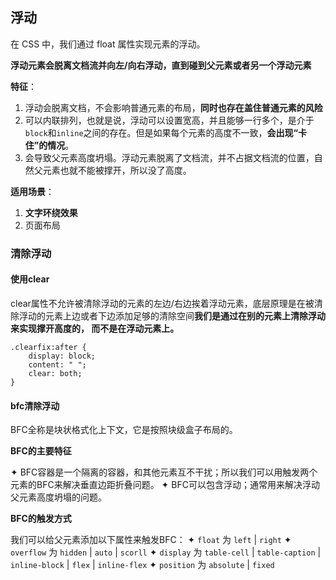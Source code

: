 ## 浮动

在 CSS 中，我们通过 float 属性实现元素的浮动。

**浮动元素会脱离文档流并向左/向右浮动，直到碰到父元素或者另一个浮动元素**

**特征**：

1. 浮动会脱离文档，不会影响普通元素的布局，**同时也存在盖住普通元素的风险**
2. 可以内联排列，也就是说，浮动可以设置宽高，并且能够一行多个，是介于`block`和`inline`之间的存在。但是如果每个元素的高度不一致，**会出现“卡住”的情况**。
3. 会导致父元素高度坍塌。浮动元素脱离了文档流，并不占据文档流的位置，自然父元素也就不能被撑开，所以没了高度。

**适用场景**：

1. **文字环绕效果**
2. 页面布局



### 清除浮动

#### 使用clear

clear属性不允许被清除浮动的元素的左边/右边挨着浮动元素，底层原理是在被清除浮动的元素上边或者下边添加足够的清除空间**我们是通过在别的元素上清除浮动来实现撑开高度的， 而不是在浮动元素上。**

```
.clearfix:after {
    display: block;
    content: " ";
    clear: both;
}
```



#### bfc清除浮动

BFC全称是块状格式化上下文，它是按照块级盒子布局的。

**BFC的主要特征**

✦ BFC容器是一个隔离的容器，和其他元素互不干扰；所以我们可以用触发两个元素的BFC来解决垂直边距折叠问题。
✦ BFC可以包含浮动；通常用来解决浮动父元素高度坍塌的问题。

**BFC的触发方式**

我们可以给父元素添加以下属性来触发BFC：
✦ `float` 为 `left` | `right`
✦ `overflow` 为 `hidden` | `auto` | `scorll`
✦ `display` 为 `table-cell` | `table-caption` | `inline-block` | `flex` | `inline-flex`
✦ `position` 为 `absolute` | `fixed`